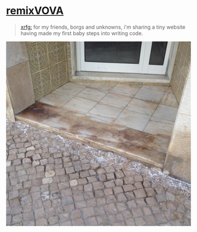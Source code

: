 # [remixVOVA](https://xrfg.github.io/remixVOVA/index.html)

> [xrfg:](https://www.instagram.com/xeroxfagg/) for my friends, borgs and unknowns, i'm sharing a tiny website having made my first baby steps into writing code.

![](78a675c5f956e7c93a020b7b662340c9.jpg)

